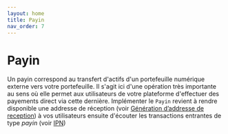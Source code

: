 ```yaml
---
layout: home
title: Payin 
nav_order: 7
---
```


# Payin

Un payin correspond au transfert d'actifs d'un portefeuille numérique externe vers votre portefeuille. Il s'agit ici d'une opération très importante au sens où elle permet aux utilisateurs de votre plateforme d'effectuer des payements direct via cette dernière. Implémenter le `Payin` revient à rendre disponible une addresse de réception (voir [Génération d’addresse de reception](./received_address.html)) à vos utilisateurs
ensuite d'écouter les transactions entrantes de type *payin* (voir [IPN](./Ipn.html))

